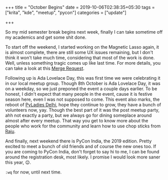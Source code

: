 +++
title = "October Begins"
date = 2019-10-06T02:38:35+05:30
tags = ["krita", "kde", "meetup", "pycon"]
categories = ["update"]

+++

So my mid semester break begins next week, finally I can take sometime off my academics and get some shit done. 

To start off the weekend, I started working on the Magnetic Lasso again, it is almost complete, there are still some UX issues remaining, but I don't think it won't take much time, considering that most of the work is done. Well, unless something tragic comes up like last time. For more details, you can take a look at this [Merge Request](https://invent.kde.org/kde/krita/merge_requests/110).

Following up is Ada Lovelace Day, this was first time we were celebrating it in our local meetup group. Though 8th October is Ada Lovelace Day, it was on a weekday, so we just preponed the event a couple days earlier. To be honest, I didn't expect that many people in the event, cause it is festive season here, even I was not supposed to come. This event also marks, the reboot of [PyLadies Delhi](https://twitter.com/PyLadiesDelhi), hope they continue to grow, they have a bunch of volunteers now, yay. Though the best part of it was the post meetup party, ahh not exactly a party, but we always go for dining someplace around almost after every meetup. That way you get to know more about the people who work for the community and learn how to use chop sticks from [Raju](https://raju.dev/).

And finally, next weekend there is PyCon India, the 2019 edition. Pretty excited to meet a bunch of old friends and of course the new ones too. If you are coming to PyCon India, don't forget to say hi to me, I can be found around the registration desk, most likely. I promise I would look more saner this year, :wink:.

`:wq` for now, until next time.